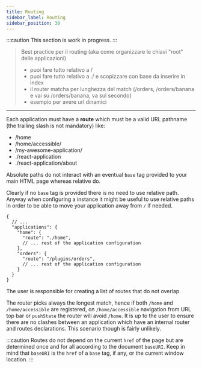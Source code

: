 ```yaml
---
title: Routing
sidebar_label: Routing
sidebar_position: 30
---
```


:::caution
This section is work in progress.
:::

> Best practice per il routing (aka come organizzare le chiavi "root" delle applicazioni)
>   * puoi fare tutto relativo a /
>   * puoi fare tutto relativo a ./ e scopizzare con base da inserire in index
>   * il router matcha per lunghezza del match (/orders, /orders/banana e vai su /orders/banana, va sul secondo)
>   * esempio per avere url dinamici

---

Each application must have a **route** which must be a valid URL pathname (the trailing slash is not mandatory) like:

- /home
- /home/accessible/
- /my-awesome-application/
- ./react-application
- ./react-application/about

Absolute paths do not interact with an eventual `base` tag provided to your main HTML page whereas relative do.

Clearly if no `base` tag is provided there is no need to use relative path. Anyway when configuring a <micro-lc></micro-lc>
instance it might be useful to use relative paths in order to be able to move your application away from `/` if needed.

```json5 title=micro-lc.config.json
{
  // ...
  "applications": {
    "home": {
      "route": "./home",
      // ... rest of the application configuration
    },
    "orders": {
      "route": "/plugins/orders",
      // ... rest of the application configuration
    }
  }
}
```

The user is responsible for creating a list of routes that do not overlap.

The router picks always the longest match, hence if both `/home` and `/home/accessible` are registered, on
`/home/accessible` navigation from URL top bar or `pushState` the router will avoid `/home`. It is up to the user to
ensure there are no clashes between an application which have an internal router and routes declarations. This scenario
though is fairly unlikely.

:::caution
Routes do not depend on the current `href` of the page but are determined once  and for all according to the document
`baseURI`. Keep in mind that `baseURI` is the `href` of a `base` tag, if any, or the current window location.
:::
